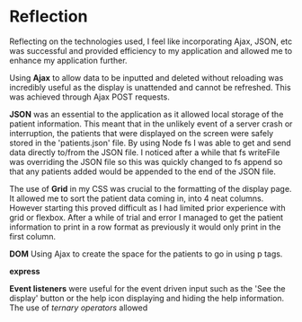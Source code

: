 # Reflection

Reflecting on the technologies used, I feel like incorporating Ajax, JSON, etc was successful and provided efficiency to my application and allowed me to enhance my application further.

Using **Ajax** to allow data to be inputted and deleted without reloading was incredibly useful as the display is unattended and cannot be refreshed. This was achieved through Ajax POST requests.

**JSON** was an essential to the application as it allowed local storage of the patient information. This meant that in the unlikely event of a server crash or interruption, the patients that were displayed on the screen were safely stored in the 'patients.json' file. By using Node fs I was able to get and send data directly to/from the JSON file. I noticed after a while that fs writeFile was overriding the JSON file so this was quickly changed to fs append so that any patients added would be appended to the end of the JSON file.

The use of **Grid** in my CSS was crucial to the formatting of the display page. It allowed me to sort the patient data coming in, into 4 neat columns. However starting this proved difficult as I had limited prior experience with grid or flexbox. After a while of trial and error I managed to get the patient information to print in a row format as previously it would only print in the first column.

**DOM** Using Ajax to create the space for the patients to go in using p tags.

**express**

**Event listeners** were useful for the event driven input such as the 'See the display' button or the help icon displaying and hiding the help information. The use of *ternary operators* allowed
